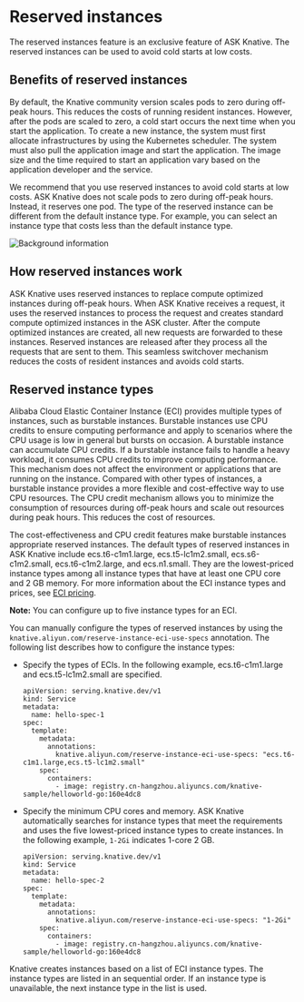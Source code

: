 # Reserved instances

The reserved instances feature is an exclusive feature of ASK Knative. The reserved instances can be used to avoid cold starts at low costs.

## Benefits of reserved instances

By default, the Knative community version scales pods to zero during off-peak hours. This reduces the costs of running resident instances. However, after the pods are scaled to zero, a cold start occurs the next time when you start the application. To create a new instance, the system must first allocate infrastructures by using the Kubernetes scheduler. The system must also pull the application image and start the application. The image size and the time required to start an application vary based on the application developer and the service.

We recommend that you use reserved instances to avoid cold starts at low costs. ASK Knative does not scale pods to zero during off-peak hours. Instead, it reserves one pod. The type of the reserved instance can be different from the default instance type. For example, you can select an instance type that costs less than the default instance type.

![Background information](https://static-aliyun-doc.oss-cn-hangzhou.aliyuncs.com/assets/img/en-US/2348654061/p169856.png)

## How reserved instances work

ASK Knative uses reserved instances to replace compute optimized instances during off-peak hours. When ASK Knative receives a request, it uses the reserved instances to process the request and creates standard compute optimized instances in the ASK cluster. After the compute optimized instances are created, all new requests are forwarded to these instances. Reserved instances are released after they process all the requests that are sent to them. This seamless switchover mechanism reduces the costs of resident instances and avoids cold starts.

## Reserved instance types

Alibaba Cloud Elastic Container Instance \(ECI\) provides multiple types of instances, such as burstable instances. Burstable instances use CPU credits to ensure computing performance and apply to scenarios where the CPU usage is low in general but bursts on occasion. A burstable instance can accumulate CPU credits. If a burstable instance fails to handle a heavy workload, it consumes CPU credits to improve computing performance. This mechanism does not affect the environment or applications that are running on the instance. Compared with other types of instances, a burstable instance provides a more flexible and cost-effective way to use CPU resources. The CPU credit mechanism allows you to minimize the consumption of resources during off-peak hours and scale out resources during peak hours. This reduces the cost of resources.

The cost-effectiveness and CPU credit features make burstable instances appropriate reserved instances. The default types of reserved instances in ASK Knative include ecs.t6-c1m1.large, ecs.t5-lc1m2.small, ecs.s6-c1m2.small, ecs.t6-c1m2.large, and ecs.n1.small. They are the lowest-priced instance types among all instance types that have at least one CPU core and 2 GB memory. For more information about the ECI instance types and prices, see [ECI pricing](https://www.aliyun.com/price/product#/ecs/detail).

**Note:** You can configure up to five instance types for an ECI.

You can manually configure the types of reserved instances by using the `knative.aliyun.com/reserve-instance-eci-use-specs` annotation. The following list describes how to configure the instance types:

-   Specify the types of ECIs. In the following example, ecs.t6-c1m1.large and ecs.t5-lc1m2.small are specified.

    ```
    apiVersion: serving.knative.dev/v1
    kind: Service
    metadata:
      name: hello-spec-1
    spec:
      template:
        metadata:
          annotations:
            knative.aliyun.com/reserve-instance-eci-use-specs: "ecs.t6-c1m1.large,ecs.t5-lc1m2.small"
        spec:
          containers:
            - image: registry.cn-hangzhou.aliyuncs.com/knative-sample/helloworld-go:160e4dc8
    ```

-   Specify the minimum CPU cores and memory. ASK Knative automatically searches for instance types that meet the requirements and uses the five lowest-priced instance types to create instances. In the following example, `1-2Gi` indicates 1-core 2 GB.

    ```
    apiVersion: serving.knative.dev/v1
    kind: Service
    metadata:
      name: hello-spec-2
    spec:
      template:
        metadata:
          annotations:
            knative.aliyun.com/reserve-instance-eci-use-specs: "1-2Gi"
        spec:
          containers:
            - image: registry.cn-hangzhou.aliyuncs.com/knative-sample/helloworld-go:160e4dc8
    ```


Knative creates instances based on a list of ECI instance types. The instance types are listed in an sequential order. If an instance type is unavailable, the next instance type in the list is used.

